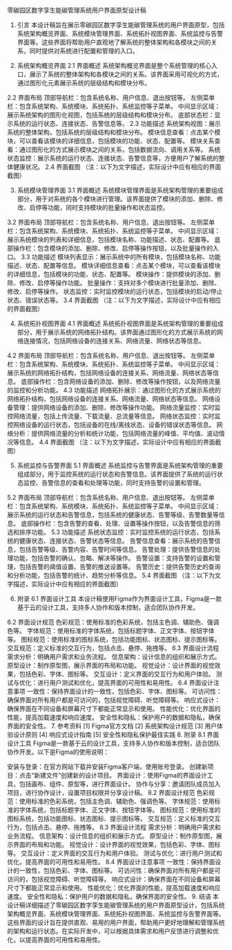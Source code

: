 零碳园区数字孪生能碳管理系统用户界面原型设计稿
1. 引言
本设计稿旨在展示零碳园区数字孪生能碳管理系统的用户界面原型，包括系统架构概览界面、系统模块管理界面、系统拓扑视图界面、系统监控与告警界面等。这些界面将帮助用户直观地了解系统的整体架构和各模块之间的关系，同时提供对系统进行配置和管理的入口。

2. 系统架构概览界面
2.1 界面概述
系统架构概览界面是整个系统管理的核心入口，展示了系统的整体架构和各模块之间的关系。该界面采用可视化的方式，通过图形化元素展示系统的层级结构和模块分布。

2.2 界面布局
顶部导航栏：包含系统名称、用户信息、退出按钮等。
左侧菜单栏：包含系统架构、系统模块、系统拓扑、系统监控等子菜单。
中间显示区域：展示系统架构的图形化视图，包括系统的层级结构和模块分布。
底部状态栏：显示系统的运行状态、连接状态、告警信息等。
2.3 功能描述
系统架构视图：展示系统的整体架构，包括系统的层级结构和模块分布。
模块信息查看：点击某个模块，可以查看该模块的详细信息，包括模块的功能、状态、配置等。
模块关系查看：通过图形化的方式展示模块之间的关系，包括数据流向、调用关系等。
系统状态监控：展示系统的运行状态、连接状态、告警信息等，方便用户了解系统的整体健康状况。
2.4 界面截图
（注：以下为文字描述，实际设计中应有相应的界面截图）


3. 系统模块管理界面
3.1 界面概述
系统模块管理界面是系统架构管理的重要组成部分，用于对系统的各个模块进行管理。该界面提供了模块的添加、删除、修改、启停等功能，同时支持模块的批量操作和状态监控。

3.2 界面布局
顶部导航栏：包含系统名称、用户信息、退出按钮等。
左侧菜单栏：包含系统架构、系统模块、系统拓扑、系统监控等子菜单。
中间显示区域：展示系统模块的列表和详细信息，包括模块名称、功能描述、状态、配置等。
底部操作栏：包含模块的添加、删除、修改、启停等操作按钮，以及批量操作的入口。
3.3 功能描述
模块列表显示：展示系统中的所有模块，包括模块名称、功能描述、状态、配置等信息。
模块详细信息查看：点击某个模块，可以查看该模块的详细信息，包括模块的功能、状态、配置等。
模块操作：提供模块的添加、删除、修改、启停等操作功能。
批量操作：支持对多个模块进行批量添加、删除、修改、启停等操作。
状态监控：实时监控模块的运行状态，包括模块的启动/停止状态、错误状态等。
3.4 界面截图
（注：以下为文字描述，实际设计中应有相应的界面截图）


4. 系统拓扑视图界面
4.1 界面概述
系统拓扑视图界面是系统架构管理的重要组成部分，用于展示系统的网络拓扑结构。该界面通过图形化的方式展示系统的网络连接情况，包括网络设备的连接关系、网络流量、网络状态等信息。

4.2 界面布局
顶部导航栏：包含系统名称、用户信息、退出按钮等。
左侧菜单栏：包含系统架构、系统模块、系统拓扑、系统监控等子菜单。
中间显示区域：展示系统的网络拓扑结构，包括网络设备的连接关系、网络流量、网络状态等信息。
底部操作栏：包含网络设备的添加、删除、修改等操作按钮，以及网络流量的监控和分析功能。
4.3 功能描述
网络拓扑展示：通过图形化的方式展示系统的网络拓扑结构，包括网络设备的连接关系、网络流量、网络状态等信息。
网络设备管理：提供网络设备的添加、删除、修改等操作功能。
网络流量监控：实时监控网络流量，包括上传流量、下载流量、总流量等信息。
网络状态监控：实时监控网络设备的运行状态，包括设备的在线/离线状态、设备的错误状态等信息。
网络分析：提供网络流量的分析和统计功能，包括网络流量的峰值、平均值、波动情况等信息。
4.4 界面截图
（注：以下为文字描述，实际设计中应有相应的界面截图）


5. 系统监控与告警界面
5.1 界面概述
系统监控与告警界面是系统架构管理的重要组成部分，用于监控系统的运行状态和告警信息。该界面提供了系统的运行状态监控、告警信息的查看和处理等功能，同时支持告警的设置和管理。

5.2 界面布局
顶部导航栏：包含系统名称、用户信息、退出按钮等。
左侧菜单栏：包含系统架构、系统模块、系统拓扑、系统监控等子菜单。
中间显示区域：展示系统的运行状态和告警信息，包括系统的健康状态、告警等级、告警数量等信息。
底部操作栏：包含告警的查看、处理、设置等操作按钮，以及告警信息的筛选和排序功能。
5.3 功能描述
系统状态监控：实时监控系统的运行状态，包括系统的健康状态、连接状态、告警状态等信息。
告警信息查看：展示系统的告警信息，包括告警等级、告警内容、告警时间等信息。
告警处理：提供告警信息的处理功能，包括告警的确认、忽略、解决等操作。
告警设置：支持告警的设置和管理，包括告警的阈值设置、告警的推送设置等。
告警历史：提供告警历史的查询和分析功能，包括告警的统计、趋势分析等信息。
5.4 界面截图
（注：以下为文字描述，实际设计中应有相应的界面截图）


6. 附录
6.1 界面设计工具
本设计稿使用Figma作为界面设计工具，Figma是一款基于云的设计工具，支持多人协作和版本控制，适合团队协作开发。

6.2 界面设计规范
色彩规范：使用标准的色彩系统，包括主色调、辅助色、强调色等。
字体规范：使用标准的字体系统，包括标题字体、正文字体、按钮字体等。
图标规范：使用标准的图标系统，包括功能图标、状态图标、提示图标等。
交互规范：定义标准的交互行为，包括点击、悬停、拖拽等。
6.3 界面设计流程
需求分析：明确用户需求和业务流程。
信息架构：设计信息的组织和展示方式。
原型设计：制作原型图，展示界面的布局和功能。
视觉设计：设计界面的视觉效果，包括色彩、字体、图标等。
交互设计：定义界面的交互行为和用户体验。
测试与优化：进行用户测试和优化，提高界面的可用性和易用性。
6.4 界面设计注意事项
一致性：保持界面设计的一致性，包括色彩、字体、图标等。
可访问性：确保界面对所有用户都是可访问的，包括视觉障碍、听觉障碍等。
响应式设计：确保界面在不同设备和屏幕尺寸下都能正常显示和使用。
性能优化：优化界面的性能，提高加载速度和响应速度。
安全性和隐私：保护用户的数据和隐私，确保界面的安全性。
7. 参考资料
[1] Figma官方文档
[2] 系统架构设计规范
[3] 用户体验设计原则
[4] 响应式设计指南
[5] 安全性和隐私保护最佳实践
8. 附录
8.1 界面设计工具
Figma是一款基于云的设计工具，支持多人协作和版本控制，适合团队协作开发。以下是Figma的使用说明：

安装与登录：在官方网站下载并安装Figma客户端，使用账号登录。
创建新项目：点击“新建文件”创建新的设计项目。
界面设计：使用Figma的界面设计工具，包括画布、组件、原型等，进行界面设计。
协作与分享：邀请团队成员加入项目，进行协作设计，设置项目权限并分享设计稿。
8.2 界面设计规范
色彩规范：使用标准的色彩系统，包括主色调、辅助色、强调色等。
字体规范：使用标准的字体系统，包括标题字体、正文字体、按钮字体等。
图标规范：使用标准的图标系统，包括功能图标、状态图标、提示图标等。
交互规范：定义标准的交互行为，包括点击、悬停、拖拽等。
8.3 界面设计流程
需求分析：明确用户需求和业务流程。
信息架构：设计信息的组织和展示方式。
原型设计：制作原型图，展示界面的布局和功能。
视觉设计：设计界面的视觉效果，包括色彩、字体、图标等。
交互设计：定义界面的交互行为和用户体验。
测试与优化：进行用户测试和优化，提高界面的可用性和易用性。
8.4 界面设计注意事项
一致性：保持界面设计的一致性，包括色彩、字体、图标等。
可访问性：确保界面对所有用户都是可访问的，包括视觉障碍、听觉障碍等。
响应式设计：确保界面在不同设备和屏幕尺寸下都能正常显示和使用。
性能优化：优化界面的性能，提高加载速度和响应速度。
安全性和隐私：保护用户的数据和隐私，确保界面的安全性。
9. 结语
本设计稿详细描述了零碳园区数字孪生能碳管理系统的用户界面原型设计，包括系统架构概览界面、系统模块管理界面、系统拓扑视图界面、系统监控与告警界面等。这些界面的设计旨在提供直观、易用的用户界面，帮助用户更好地理解和管理系统的架构和运行状态。在实际开发中，可以根据具体需求和用户反馈进行调整和优化，以提高界面的可用性和易用性。